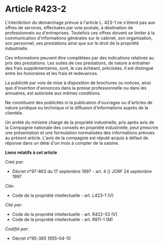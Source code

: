 # Article R423-2

L'interdiction du démarchage prévue à l'article L. 423-1 ne s'étend pas aux offres de services, effectuées par voie postale,
à destination de professionnels ou d'entreprises. Toutefois ces offres doivent se limiter à la communication d'informations
générales sur le cabinet, son organisation, son personnel, ses prestations ainsi que sur le droit de la propriété
industrielle. 

Ces informations peuvent être complétées par des indications relatives au prix des prestations. Les suites de ces
prestations, de nature à entraîner des frais supplémentaires, sont, le cas échéant, précisées. Il est distingué entre les
honoraires et les frais et redevances. 

La publicité par voie de mise à disposition de brochures ou notices, ainsi que d'insertion d'annonces dans la presse
professionnelle ou dans les annuaires, est autorisée aux mêmes conditions. 

Ne constituent des publicités ni la publication d'ouvrages ou d'articles de nature juridique ou technique ni la diffusion
d'informations auprès de la clientèle. 

Un arrêté du ministre chargé de la propriété industrielle, pris après avis de la Compagnie nationale des conseils en
propriété industrielle, peut prescrire une présentation et une formulation normalisées des informations prévues au présent
article. L'avis de la compagnie est réputé acquis à défaut de réponse dans un délai d'un mois à compter de la saisine.

**Liens relatifs à cet article**

_Créé par_:

  - Décret n°97-863 du 17 septembre 1997 - art. 4 () JORF 24 septembre 1997

_Cite_:

  - Code de la propriété intellectuelle - art. L423-1 (V)

_Cité par_:

  - Code de la propriété intellectuelle - art. R422-53 (V)
  - Code de la propriété intellectuelle - art. R811-1 (M)

_Codifié par_:

  - Décret n°95-385 1955-04-10
